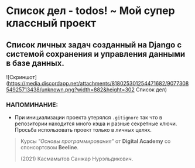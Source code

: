 # Список дел - todos! ~ Мой супер классный проект
## Список личных задач созданный на **Django** с системой **сохранения** и **управления данными** в базе данных.

![Скриншот](https://media.discordapp.net/attachments/818025301254471682/907730854925713438/unknown.png?width=882&height=302 Список дел)

### НАПОМИНАНИЕ:
- При инициализации проекта утерялся `.gitignore` так что в репозитории находится много кэша и разные секретные ключи. Просьба использовать проект только в личных целях.

> Курсы *"Основы программирования"* от **Digital Academy** со спонсортсвом **Beeline**.
> 
> (2021) Касмамытов Санжар Нурэльдикович.